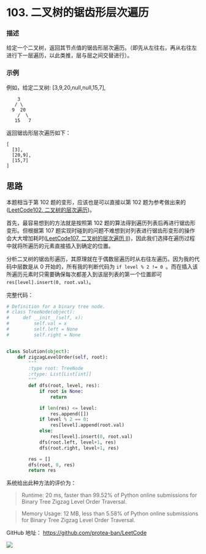 # 103. 二叉树的锯齿形层次遍历

### 描述

给定一个二叉树，返回其节点值的锯齿形层次遍历。（即先从左往右，再从右往左进行下一层遍历，以此类推，层与层之间交替进行）。

### 示例

例如，给定二叉树: [3,9,20,null,null,15,7],

```
    3
   / \
  9  20
    /  \
   15   7
```
返回锯齿形层次遍历如下：

    [
      [3],
      [20,9],
      [15,7]
    ]

## 思路

本题相当于第 102 题的变形，应该也是可以直接以第 102 题为参考做出来的([LeetCode102. 二叉树的层次遍历](https://www.cnblogs.com/banshaohuan/p/10824519.html))。

首先，最容易想到的方法就是按照第 102 题的算法得到遍历列表后再进行锯齿形变形。但根据第 107 题实现时碰到的问题不难想到对列表进行锯齿形变形的操作会大大增加耗时([LeetCode107. 二叉树的层次遍历 II](https://www.cnblogs.com/banshaohuan/p/10830675.html))，因此我们选择在遍历过程中就将所遍历的元素直接插入到确定的位置。

分析二叉树的锯齿形遍历，其原理就在于偶数层遍历时从右往左遍历。因为我的代码中层数是从 0 开始的，所有我的判断代码为 `if level % 2 != 0 `。而在插入该所遍历元素时只需要确保每次都差入到该层列表的第一个位置即可`res[level].insert(0, root.val)`。

完整代码：

```python
# Definition for a binary tree node.
# class TreeNode(object):
#     def __init__(self, x):
#         self.val = x
#         self.left = None
#         self.right = None


class Solution(object):
    def zigzagLevelOrder(self, root):
        """
        :type root: TreeNode
        :rtype: List[List[int]]
        """
        def dfs(root, level, res):
            if root is None:
                return

            if len(res) <= level:
                res.append([])
            if level % 2 == 0:
                res[level].append(root.val)
            else:
                res[level].insert(0, root.val)
            dfs(root.left, level+1, res)
            dfs(root.right, level+1, res)

        res = []
        dfs(root, 0, res)
        return res
```
系统给出此种方法的评价为：

>Runtime: 20 ms, faster than 99.52% of Python online submissions for Binary Tree Zigzag Level Order Traversal.

>Memory Usage: 12 MB, less than 5.58% of Python online submissions for Binary Tree Zigzag Level Order Traversal.


GitHub 地址： https://github.com/protea-ban/LeetCode

![](https://img2018.cnblogs.com/blog/701977/201905/701977-20190501094902261-873549745.png)